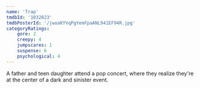 ```yaml
---
name: 'Trap'
tmdbId: '1032823'
tmdbPosterId: '/jwoaKYVqPgYemFpaANL941EF94R.jpg'
categoryRatings:
    gore: 2
    creepy: 4
    jumpscares: 1
    suspense: 6
    psychological: 4
---
```

A father and teen daughter attend a pop concert, where they realize they're at the center of a dark and sinister event.
